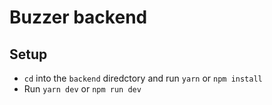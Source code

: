 # Buzzer backend

## Setup

- `cd` into the `backend` diredctory and run `yarn` or `npm install`
- Run `yarn dev` or `npm run dev`
